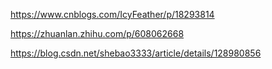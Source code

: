 https://www.cnblogs.com/IcyFeather/p/18293814

https://zhuanlan.zhihu.com/p/608062668

https://blog.csdn.net/shebao3333/article/details/128980856
